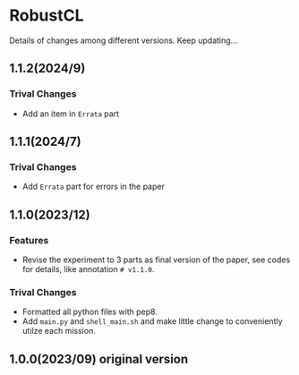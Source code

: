 # RobustCL
Details of changes among different versions. Keep updating...

## 1.1.2(2024/9)
### Trival Changes
* Add an item in `Errata` part

## 1.1.1(2024/7)
### Trival Changes
* Add `Errata` part for errors in the paper

## 1.1.0(2023/12)

### Features
* Revise the experiment to 3 parts as final version of the paper, see codes for details, like annotation `# v1.1.0`.

### Trival Changes
* Formatted all python files with pep8.
* Add `main.py` and `shell_main.sh` and make little change to conveniently utilze each mission.

## 1.0.0(2023/09) original version
